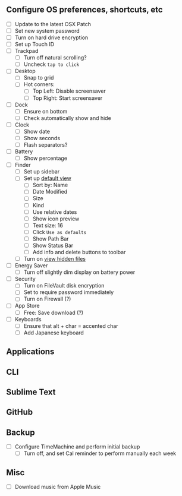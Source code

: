 ## Configure OS preferences, shortcuts, etc
- [ ] Update to the latest OSX Patch
- [ ] Set new system password
- [ ] Turn on hard drive encryption
- [ ] Set up Touch ID
- [ ] Trackpad
  - [ ] Turn off natural scrolling?
  - [ ] Uncheck `tap to click`
- [ ] Desktop
  - [ ] Snap to grid
  - [ ] Hot corners:
    - [ ] Top Left: Disable screensaver
    - [ ] Top Right: Start screensaver
- [ ] Dock
  - [ ] Ensure on bottom
  - [ ] Check automatically show and hide
- [ ] Clock
  - [ ] Show date
  - [ ] Show seconds
  - [ ] Flash separators?
- [ ] Battery
  - [ ] Show percentage
- [ ] Finder
  - [ ] Set up sidebar
  - [ ] Set up [default view](https://howchoo.com/g/mzuxyjqyzmy/how-to-set-the-view-options-for-all-finder-windows-in-os-x)
    - [ ] Sort by: Name
    - [ ] Date Modified
    - [ ] Size
    - [ ] Kind
    - [ ] Use relative dates
    - [ ] Show icon preview
    - [ ] Text size: 16
    - [ ] Click `Use as defaults`
    - [ ] Show Path Bar
    - [ ] Show Status Bar
    - [ ] Add info and delete buttons to toolbar
  - [ ] Turn on [view hidden files](https://gist.github.com/jglovier/f87661ad2d10fa747ad6fcbbf7224305)
- [ ] Energy Saver
  - [ ] Turn off slightly dim display on battery power
- [ ] Security
  - [ ] Turn on FileVault disk encryption
  - [ ] Set to require password immediately
  - [ ] Turn on Firewall (?)
- [ ] App Store
  - [ ] Free: Save download (?)
- [ ] Keyboards
  - [ ] Ensure that alt + char = accented char
  - [ ] Add Japanese keyboard
  
## Applications

## CLI

## Sublime Text

## GitHub

## Backup
- [ ] Configure TimeMachine and perform initial backup
  - [ ] Turn off, and set Cal reminder to perform manually each week

## Misc
- [ ] Download music from Apple Music
